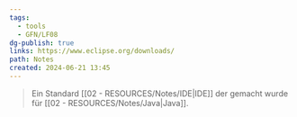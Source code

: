 ```yaml
---
tags:
  - tools
  - GFN/LF08
dg-publish: true
links: https://www.eclipse.org/downloads/
path: Notes
created: 2024-06-21 13:45
---
```

> Ein Standard [[02 - RESOURCES/Notes/IDE\|IDE]] der gemacht wurde für [[02 - RESOURCES/Notes/Java\|Java]].